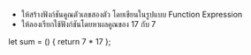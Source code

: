 - ให้สร้างฟังก์ชันคูณตัวเลขสองตัว โดยเขียนในรูปแบบ Function Expression
- ให้ลองเรียกใช้ฟังก์ชันโดยหาผลคูณของ 17 กับ 7



let sum = () { return 7 * 17 };